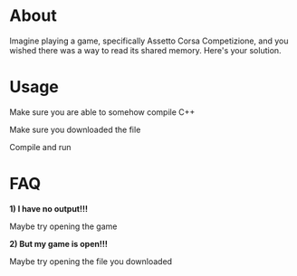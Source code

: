 # About

Imagine playing a game, specifically Assetto Corsa Competizione, and you wished there was a way to read its shared memory. Here's your solution.

# Usage

Make sure you are able to somehow compile C++

Make sure you downloaded the file

Compile and run

# FAQ

**1) I have no output!!!**

Maybe try opening the game

**2) But my game is open!!!**

Maybe try opening the file you downloaded

